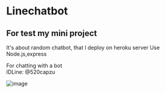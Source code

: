 # **Linechatbot**
## For test my mini project

It's about random chatbot, that I deploy on heroku server
Use Node.js,express 



For chatting with  a bot <br>
IDLine: @520capzu

![image](https://user-images.githubusercontent.com/106146914/177139235-26dccdb1-706c-4975-a518-13bac7cf8b88.png)

